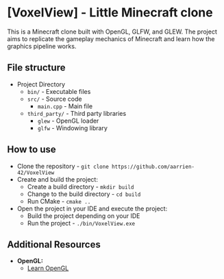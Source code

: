 # [VoxelView] - Little Minecraft clone

This is a Minecraft clone built with OpenGL, GLFW, and GLEW. The project aims to replicate the gameplay mechanics of Minecraft and learn how the graphics pipeline works.

## File structure
- Project Directory
	- `bin/` - Executable files
	- `src/` - Source code
		- `main.cpp` - Main file
	- `third_party/` - Third party libraries
		- `glew` - OpenGL loader
		- `glfw` - Windowing library

## How to use
- Clone the repository - `git clone https://github.com/aarrien-42/VoxelView`
- Create and build the project:
	- Create a build directory - `mkdir build`
	- Change to the build directory - `cd build`
	- Run CMake - `cmake ..`
- Open the project in your IDE and execute the project:
	- Build the project depending on your IDE
	- Run the project - `./bin/VoxelView.exe`

## Additional Resources
- **OpenGL:**
	- [Learn OpenGL](https://learnopengl.com/)